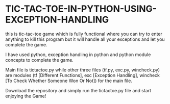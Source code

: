 # TIC-TAC-TOE-IN-PYTHON-USING-EXCEPTION-HANDLING


this is tic-tac-toe game which is fully functional where you can try to enter anything to kill this program but it will handle all your exceptions and let you complete the game.

I have used python, exception handling in python and python module concepts to complete the game.

Main file is tictactoe.py while other three files (tf.py, exc.py, wincheck.py) are modules (tf [Different Functions], exc [Exception Handling], wincheck [To Check Whether Someone Won Or Not]) for the main file.

Download the repository and simply run the tictactoe.py file and start enjoying the Game!

